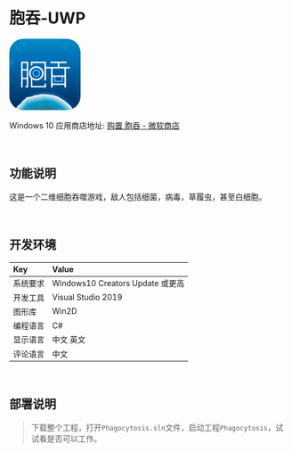 # 胞吞-UWP

![](ScreenShot/logo.png)

 
 Windows 10 应用商店地址: 
[购置 胞吞 - 微软商店](https://apps.microsoft.com/detail/9pb1q6npwd1v)   


<br/>

## 功能说明

这是一个二维细胞吞噬游戏，敌人包括细菌，病毒，草履虫，甚至白细胞。


<br/>

## 开发环境

|Key|Value|
|:-|:-|
|系统要求| Windows10 Creators Update 或更高|
|开发工具|Visual Studio 2019|
|图形库|Win2D|
|编程语言|C#|
|显示语言|中文 英文|
|评论语言|中文|


<br/>

## 部署说明

> 下载整个工程，打开`Phagocytosis.sln`文件，启动工程`Phagocytosis`，试试看是否可以工作。